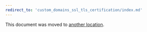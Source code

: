 ```yaml
---
redirect_to: 'custom_domains_ssl_tls_certification/index.md'
---
```


This document was moved to [another location](custom_domains_ssl_tls_certification/index.md).

<!-- This redirect file can be deleted February 1, 2021, or later. -->
<!-- Before deletion, see: https://docs.gitlab.com/ee/development/documentation/#move-or-rename-a-page -->
